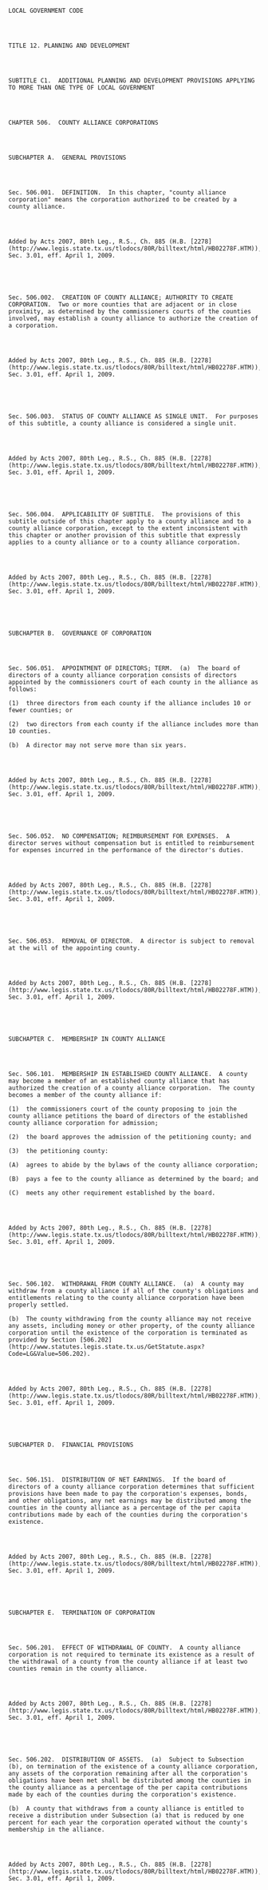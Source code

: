 ﻿
    
    
    	
    					
    
    
    LOCAL GOVERNMENT CODE
    
      
    
    
    TITLE 12. PLANNING AND DEVELOPMENT
    
      
    
    
    SUBTITLE C1.  ADDITIONAL PLANNING AND DEVELOPMENT PROVISIONS APPLYING TO MORE THAN ONE TYPE OF LOCAL GOVERNMENT
    
      
    
    
    CHAPTER 506.  COUNTY ALLIANCE CORPORATIONS
    
      
    
    
    SUBCHAPTER A.  GENERAL PROVISIONS
    
      
    
    
    Sec. 506.001.  DEFINITION.  In this chapter, "county alliance corporation" means the corporation authorized to be created by a county alliance.
    
    
    
    
    Added by Acts 2007, 80th Leg., R.S., Ch. 885 (H.B. [2278](http://www.legis.state.tx.us/tlodocs/80R/billtext/html/HB02278F.HTM)), Sec. 3.01, eff. April 1, 2009.
    
    
    
    
    
    Sec. 506.002.  CREATION OF COUNTY ALLIANCE; AUTHORITY TO CREATE CORPORATION.  Two or more counties that are adjacent or in close proximity, as determined by the commissioners courts of the counties involved, may establish a county alliance to authorize the creation of a corporation.
    
    
    
    
    Added by Acts 2007, 80th Leg., R.S., Ch. 885 (H.B. [2278](http://www.legis.state.tx.us/tlodocs/80R/billtext/html/HB02278F.HTM)), Sec. 3.01, eff. April 1, 2009.
    
    
    
    
    
    Sec. 506.003.  STATUS OF COUNTY ALLIANCE AS SINGLE UNIT.  For purposes of this subtitle, a county alliance is considered a single unit.
    
    
    
    
    Added by Acts 2007, 80th Leg., R.S., Ch. 885 (H.B. [2278](http://www.legis.state.tx.us/tlodocs/80R/billtext/html/HB02278F.HTM)), Sec. 3.01, eff. April 1, 2009.
    
    
    
    
    
    Sec. 506.004.  APPLICABILITY OF SUBTITLE.  The provisions of this subtitle outside of this chapter apply to a county alliance and to a county alliance corporation, except to the extent inconsistent with this chapter or another provision of this subtitle that expressly applies to a county alliance or to a county alliance corporation.
    
    
    
    
    Added by Acts 2007, 80th Leg., R.S., Ch. 885 (H.B. [2278](http://www.legis.state.tx.us/tlodocs/80R/billtext/html/HB02278F.HTM)), Sec. 3.01, eff. April 1, 2009.
    
    
    
    
    
    SUBCHAPTER B.  GOVERNANCE OF CORPORATION
    
      
    
    
    Sec. 506.051.  APPOINTMENT OF DIRECTORS; TERM.  (a)  The board of directors of a county alliance corporation consists of directors appointed by the commissioners court of each county in the alliance as follows:
    
    (1)  three directors from each county if the alliance includes 10 or fewer counties; or
    
    (2)  two directors from each county if the alliance includes more than 10 counties.
    
    (b)  A director may not serve more than six years.
    
    
    
    
    Added by Acts 2007, 80th Leg., R.S., Ch. 885 (H.B. [2278](http://www.legis.state.tx.us/tlodocs/80R/billtext/html/HB02278F.HTM)), Sec. 3.01, eff. April 1, 2009.
    
    
    
    
    
    Sec. 506.052.  NO COMPENSATION; REIMBURSEMENT FOR EXPENSES.  A director serves without compensation but is entitled to reimbursement for expenses incurred in the performance of the director's duties.
    
    
    
    
    Added by Acts 2007, 80th Leg., R.S., Ch. 885 (H.B. [2278](http://www.legis.state.tx.us/tlodocs/80R/billtext/html/HB02278F.HTM)), Sec. 3.01, eff. April 1, 2009.
    
    
    
    
    
    Sec. 506.053.  REMOVAL OF DIRECTOR.  A director is subject to removal at the will of the appointing county.
    
    
    
    
    Added by Acts 2007, 80th Leg., R.S., Ch. 885 (H.B. [2278](http://www.legis.state.tx.us/tlodocs/80R/billtext/html/HB02278F.HTM)), Sec. 3.01, eff. April 1, 2009.
    
    
    
    
    
    SUBCHAPTER C.  MEMBERSHIP IN COUNTY ALLIANCE
    
      
    
    
    Sec. 506.101.  MEMBERSHIP IN ESTABLISHED COUNTY ALLIANCE.  A county may become a member of an established county alliance that has authorized the creation of a county alliance corporation.  The county becomes a member of the county alliance if:
    
    (1)  the commissioners court of the county proposing to join the county alliance petitions the board of directors of the established county alliance corporation for admission;
    
    (2)  the board approves the admission of the petitioning county; and
    
    (3)  the petitioning county:
    
    (A)  agrees to abide by the bylaws of the county alliance corporation;
    
    (B)  pays a fee to the county alliance as determined by the board; and
    
    (C)  meets any other requirement established by the board.
    
    
    
    
    Added by Acts 2007, 80th Leg., R.S., Ch. 885 (H.B. [2278](http://www.legis.state.tx.us/tlodocs/80R/billtext/html/HB02278F.HTM)), Sec. 3.01, eff. April 1, 2009.
    
    
    
    
    
    Sec. 506.102.  WITHDRAWAL FROM COUNTY ALLIANCE.  (a)  A county may withdraw from a county alliance if all of the county's obligations and entitlements relating to the county alliance corporation have been properly settled.
    
    (b)  The county withdrawing from the county alliance may not receive any assets, including money or other property, of the county alliance corporation until the existence of the corporation is terminated as provided by Section [506.202](http://www.statutes.legis.state.tx.us/GetStatute.aspx?Code=LG&Value=506.202).
    
    
    
    
    Added by Acts 2007, 80th Leg., R.S., Ch. 885 (H.B. [2278](http://www.legis.state.tx.us/tlodocs/80R/billtext/html/HB02278F.HTM)), Sec. 3.01, eff. April 1, 2009.
    
    
    
    
    
    SUBCHAPTER D.  FINANCIAL PROVISIONS
    
      
    
    
    Sec. 506.151.  DISTRIBUTION OF NET EARNINGS.  If the board of directors of a county alliance corporation determines that sufficient provisions have been made to pay the corporation's expenses, bonds, and other obligations, any net earnings may be distributed among the counties in the county alliance as a percentage of the per capita contributions made by each of the counties during the corporation's existence.
    
    
    
    
    Added by Acts 2007, 80th Leg., R.S., Ch. 885 (H.B. [2278](http://www.legis.state.tx.us/tlodocs/80R/billtext/html/HB02278F.HTM)), Sec. 3.01, eff. April 1, 2009.
    
    
    
    
    
    SUBCHAPTER E.  TERMINATION OF CORPORATION
    
      
    
    
    Sec. 506.201.  EFFECT OF WITHDRAWAL OF COUNTY.  A county alliance corporation is not required to terminate its existence as a result of the withdrawal of a county from the county alliance if at least two counties remain in the county alliance.
    
    
    
    
    Added by Acts 2007, 80th Leg., R.S., Ch. 885 (H.B. [2278](http://www.legis.state.tx.us/tlodocs/80R/billtext/html/HB02278F.HTM)), Sec. 3.01, eff. April 1, 2009.
    
    
    
    
    
    Sec. 506.202.  DISTRIBUTION OF ASSETS.  (a)  Subject to Subsection (b), on termination of the existence of a county alliance corporation, any assets of the corporation remaining after all the corporation's obligations have been met shall be distributed among the counties in the county alliance as a percentage of the per capita contributions made by each of the counties during the corporation's existence.
    
    (b)  A county that withdraws from a county alliance is entitled to receive a distribution under Subsection (a) that is reduced by one percent for each year the corporation operated without the county's membership in the alliance.
    
    
    
    
    Added by Acts 2007, 80th Leg., R.S., Ch. 885 (H.B. [2278](http://www.legis.state.tx.us/tlodocs/80R/billtext/html/HB02278F.HTM)), Sec. 3.01, eff. April 1, 2009.
    
    
    
    
    				

